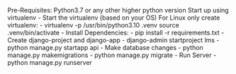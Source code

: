 Pre-Requisites: Python3.7 or any other higher python version
Start up using virtualenv 
    - Start the virtualenv (based on your OS)
        For Linux only create virtualenv:
            - virtualenv -p /usr/bin/python3.10 .venv
              source .venv/bin/activate
    - Install Dependencies:
        - pip install -r requirements.txt
    - Create django-project and django-app
        - django-admin startproject lms
        - python manage.py startapp api
    - Make database changes
        - python manage.py makemigrations
        - python manage.py migrate
    - Run Server
        - python manage.py runserver

        